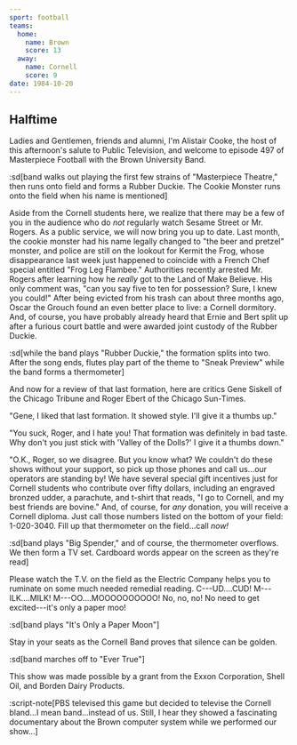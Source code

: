 ```yaml
---
sport: football
teams:
  home:
    name: Brown
    score: 13
  away:
    name: Cornell
    score: 9
date: 1984-10-20
---
```


## Halftime

Ladies and Gentlemen, friends and alumni, I'm Alistair Cooke, the host of this afternoon's salute to Public Television, and welcome to episode 497 of Masterpiece Football with the Brown University Band.

:sd[band walks out playing the first few strains of "Masterpiece Theatre," then runs onto field and forms a Rubber Duckie. The Cookie Monster runs onto the field when his name is mentioned]

Aside from the Cornell students here, we realize that there may be a few of you in the audience who do _not_ regularly watch Sesame Street or Mr. Rogers. As a public service, we will now bring you up to date. Last month, the cookie monster had his name legally changed to "the beer and pretzel" monster, and police are still on the lookout for Kermit the Frog, whose disappearance last week just happened to coincide with a French Chef special entitled "Frog Leg Flambee." Authorities recently arrested Mr. Rogers after learning how he _really_ got to the Land of Make Believe. His only comment was, "can you say five to ten for possession? Sure, I knew you could!" After being evicted from his trash can about three months ago, Oscar the Grouch found an even better place to live: a Cornell dormitory. And, of course, you have probably already heard that Ernie and Bert split up after a furious court battle and were awarded joint custody of the Rubber Duckie.

:sd[while the band plays "Rubber Duckie," the formation splits into two. After the song ends, flutes play part of the theme to "Sneak Preview" while the band forms a thermometer]

And now for a review of that last formation, here are critics Gene Siskell of the Chicago Tribune and Roger Ebert of the Chicago Sun-Times.

"Gene, I liked that last formation. It showed style. I'll give it a thumbs up."

"You suck, Roger, and I hate you! That formation was definitely in bad taste. Why don't you just stick with 'Valley of the Dolls?' I give it a thumbs down."

"O.K., Roger, so we disagree. But you know what? We couldn't do these shows without your support, so pick up those phones and call us...our operators are standing by! We have several special gift incentives just for Cornell students who contribute over fifty dollars, including an engraved bronzed udder, a parachute, and t-shirt that reads, "I go to Cornell, and my best friends are bovine." And, of course, for _any_ donation, you will receive a Cornell diploma. Just call those numbers listed on the bottom of your field: 1-020-3040. Fill up that thermometer on the field...call _now!_

:sd[band plays "Big Spender," and of course, the thermometer overflows. We then form a TV set. Cardboard words appear on the screen as they're read]

Please watch the T.V. on the field as the Electric Company helps you to ruminate on some much needed remedial reading. C---UD....CUD! M---ILK....MILK! M---OO....MOOOOOOOOOO! No, no, no! No need to get excited---it's only a paper moo!

:sd[band plays "It's Only a Paper Moon"]

Stay in your seats as the Cornell Band proves that silence can be golden.

:sd[band marches off to "Ever True"]

This show was made possible by a grant from the Exxon Corporation, Shell Oil, and Borden Dairy Products.

:script-note[PBS televised this game but decided to televise the Cornell bland...I mean band...instead of us. Still, I hear they showed a fascinating documentary about the Brown computer system while we performed our show...]
